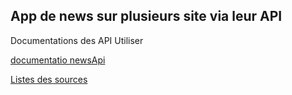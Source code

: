## App de news sur plusieurs site via leur API

Documentations des API Utiliser

[documentatio newsApi](https://newsapi.org/#apiArticles)

[Listes des sources](https://newsapi.org/sources)

